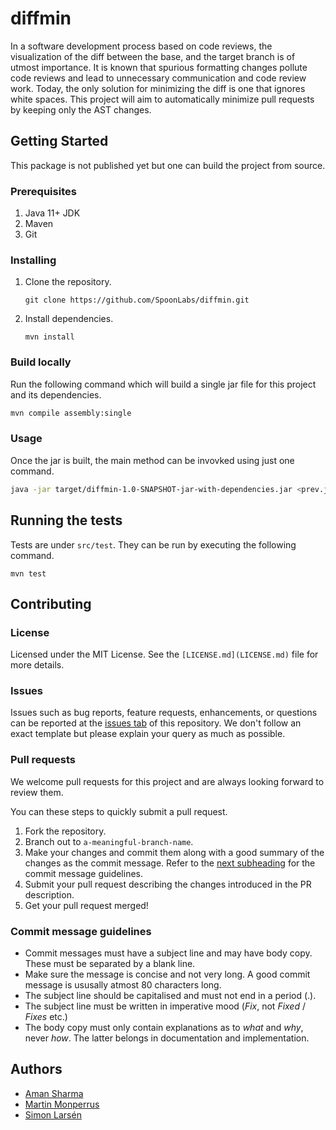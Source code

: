 # diffmin

In a software development process based on code reviews, the visualization of 
the diff between the base, and the target branch is of utmost importance. It is
known that spurious formatting changes pollute code reviews and lead to
unnecessary communication and code review work. Today, the only solution for
minimizing the diff is one that ignores white spaces. This project will aim to
automatically minimize pull requests by keeping only the AST changes.

## Getting Started

This package is not published yet but one can build the project from source.

### Prerequisites

1. Java 11+ JDK
2. Maven
3. Git

### Installing

1. Clone the repository.
    ```shell
    git clone https://github.com/SpoonLabs/diffmin.git
    ```
2. Install dependencies.
    ```shell
    mvn install
    ```

### Build locally

Run the following command which will build a single jar file for this project
and its dependencies.

```sh
mvn compile assembly:single
```

### Usage

Once the jar is built, the main method can be invovked using just one command.

```sh
java -jar target/diffmin-1.0-SNAPSHOT-jar-with-dependencies.jar <prev.java> <new.java>
```

## Running the tests

Tests are under `src/test`. They can be run by executing the following command.

```shell
mvn test
```

## Contributing

### License

Licensed under the MIT License. See the `[LICENSE.md](LICENSE.md)` file for more
details.

### Issues

Issues such as bug reports, feature requests, enhancements, or questions can be
reported at the [issues tab](https://github.com/SpoonLabs/diffmin/issues) of
this repository. We don't follow an exact template but please explain your query
as much as possible.

### Pull requests

We welcome pull requests for this project and are always looking forward to
review them.

You can these steps to quickly submit a pull request.

1. Fork the repository.
2. Branch out to `a-meaningful-branch-name`.
3. Make your changes and commit them along with a good summary of the changes as
   the commit message. Refer to the [next subheading](#commit-message-guidelines)
   for the commit message guidelines.
3. Submit your pull request describing the changes introduced in the PR
   description.
4. Get your pull request merged!

### Commit message guidelines

- Commit messages must have a subject line and may have body copy. These must be
  separated by a blank line.
- Make sure the message is concise and not very long. A good commit message is
  ususally atmost 80 characters long.
- The subject line should be capitalised and must not end in a period (.).
- The subject line must be written in imperative mood (*Fix*, not *Fixed* /
  *Fixes* etc.)
- The body copy must only contain explanations as to *what* and *why*, never
  *how*. The latter belongs in documentation and implementation.

## Authors

* [Aman Sharma](https://github.com/algomaster99)
* [Martin Monperrus](https://github.com/monperrus)
* [Simon Larsén](https://github.com/slarse)
